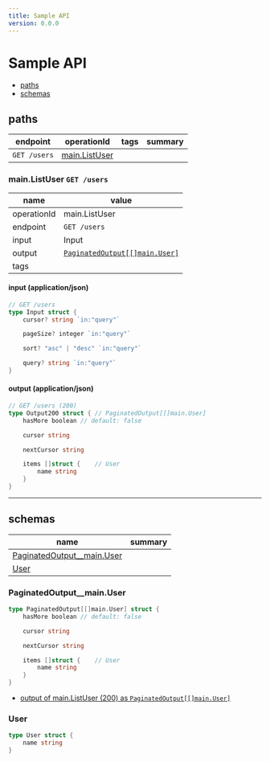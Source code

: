 ```yaml
---
title: Sample API
version: 0.0.0
---
```


# Sample API



- [paths](#paths)
- [schemas](#schemas)

## paths

| endpoint | operationId | tags | summary |
| --- | --- | --- | --- |
| `GET /users` | [main.ListUser](#mainlistuser-get-users)  |  |  |


### main.ListUser `GET /users`



| name | value |
| --- | --- |
| operationId | main.ListUser |
| endpoint | `GET /users` |
| input | Input |
| output | [`PaginatedOutput[[]main.User]`](#paginatedoutput[[]mainuser]) |
| tags |  |


#### input (application/json)

```go
// GET /users
type Input struct {
	cursor? string `in:"query"`

	pageSize? integer `in:"query"`

	sort? "asc" | "desc" `in:"query"`

	query? string `in:"query"`
}
```

#### output (application/json)

```go
// GET /users (200)
type Output200 struct {	// PaginatedOutput[[]main.User]
	hasMore boolean	// default: false

	cursor string

	nextCursor string

	items []struct {	// User
		name string
	}
}
```





----------------------------------------

## schemas

| name | summary |
| --- | --- |
| [PaginatedOutput__main.User](#paginatedoutput__mainuser) |  |
| [User](#user) |  |



### PaginatedOutput__main.User



```go
type PaginatedOutput[[]main.User] struct {
	hasMore boolean	// default: false

	cursor string

	nextCursor string

	items []struct {	// User
		name string
	}
}
```

- [output of main.ListUser (200) as `PaginatedOutput[[]main.User]`](#mainlistuser-get-users)

### User



```go
type User struct {
	name string
}
```
